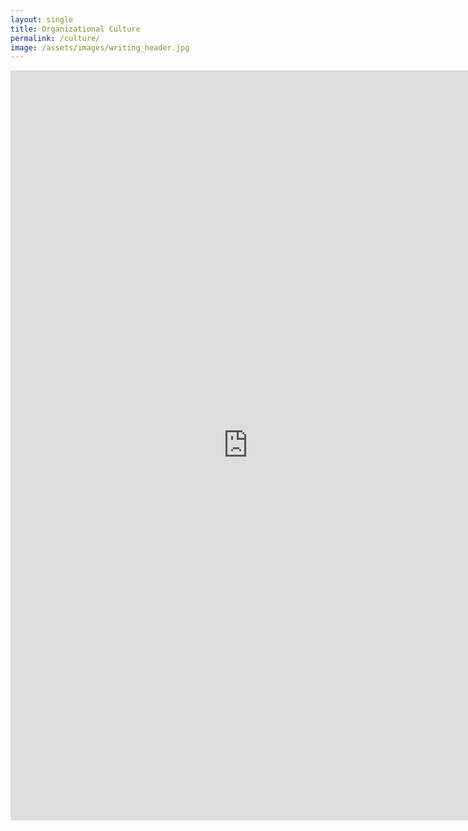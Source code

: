 ```yaml
---
layout: single
title: Organizational Culture
permalink: /culture/
image: /assets/images/writing_header.jpg
--- 
```

<center><iframe src="https://docs.google.com/forms/d/e/1FAIpQLSefxlmdKkKkaW31-YBzits1CXlSWmybiHvwf6rrWPl1GVbnDQ/viewform?embedded=true" width="760" height="1200" frameborder="0" marginheight="0" marginwidth="0">Loading...</iframe></center>
